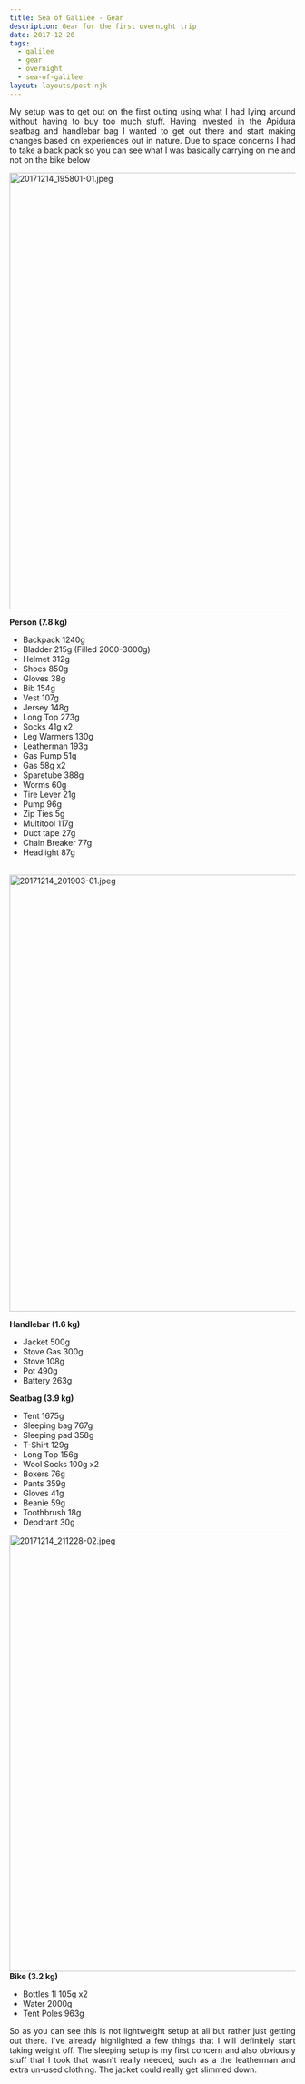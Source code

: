 ```yaml
---
title: Sea of Galilee - Gear
description: Gear for the first overnight trip
date: 2017-12-20
tags:
  - galilee
  - gear
  - overnight
  - sea-of-galilee
layout: layouts/post.njk
---
```

<p style="text-align:justify;"><span style="text-align:justify;">My setup was to get out on the first outing using what I had lying around without having to buy too much stuff. Having invested in the Apidura seatbag and handlebar bag I wanted to get out there and start making changes based on experiences out in nature. Due to space concerns I had to take a back pack so you can see what I was basically carrying on me and not on the bike below</span></p>
<img class="alignnone size-large wp-image-43" src="http://bikepacking.hiltonmeyer.com/wp-content/uploads/2017/12/20171214_195801-01.jpeg?w=1024" alt="20171214_195801-01.jpeg" width="1024" height="768" />

<strong>Person (7.8 kg)</strong>
<ul>
	<li>Backpack 1240g</li>
	<li>Bladder 215g (Filled 2000-3000g)</li>
	<li>Helmet 312g</li>
	<li>Shoes 850g</li>
	<li>Gloves 38g</li>
	<li>Bib 154g</li>
	<li>Vest 107g</li>
	<li>Jersey 148g</li>
	<li>Long Top 273g</li>
	<li>Socks 41g x2</li>
	<li>Leg Warmers 130g</li>
	<li>Leatherman 193g</li>
	<li>Gas Pump 51g</li>
	<li>Gas 58g x2</li>
	<li>Sparetube 388g</li>
	<li>Worms 60g</li>
	<li>Tire Lever 21g</li>
	<li>Pump 96g</li>
	<li>Zip Ties 5g</li>
	<li>Multitool 117g</li>
	<li>Duct tape 27g</li>
	<li>Chain Breaker 77g</li>
	<li>Headlight 87g</li>
</ul>
&nbsp;

<img class="alignnone size-large wp-image-44" src="http://bikepacking.hiltonmeyer.com/wp-content/uploads/2017/12/20171214_201903-01.jpeg?w=1024" alt="20171214_201903-01.jpeg" width="1024" height="768" />

<strong>Handlebar (1.6 kg)</strong>
<ul>
	<li>Jacket 500g</li>
	<li>Stove Gas 300g</li>
	<li>Stove 108g</li>
	<li>Pot 490g</li>
	<li>Battery 263g</li>
</ul>
<strong>Seatbag  (3.9 kg)</strong>
<ul>
	<li>Tent 1675g</li>
	<li>Sleeping bag 767g</li>
	<li>Sleeping pad 358g</li>
	<li>T-Shirt 129g</li>
	<li>Long Top 156g</li>
	<li>Wool Socks 100g x2</li>
	<li>Boxers 76g</li>
	<li>Pants 359g</li>
	<li>Gloves 41g</li>
	<li>Beanie 59g</li>
	<li>Toothbrush 18g</li>
	<li>Deodrant 30g</li>
</ul>
<img class="alignnone size-large wp-image-40" src="http://bikepacking.hiltonmeyer.com/wp-content/uploads/2017/12/20171214_211228-02.jpeg?w=1024" alt="20171214_211228-02.jpeg" width="1024" height="768" /><strong>Bike (3.2 kg)</strong>
<ul>
	<li>Bottles 1l 105g x2</li>
	<li>Water 2000g</li>
	<li>Tent Poles 963g</li>
</ul>
<p style="text-align:justify;">So as you can see this is not lightweight setup at all but rather just getting out there. I've already highlighted a few things that I will definitely start taking weight off. The sleeping setup is my first concern and also obviously stuff that I took that wasn't really needed, such as a the leatherman and extra un-used clothing. The jacket could really get slimmed down.</p>